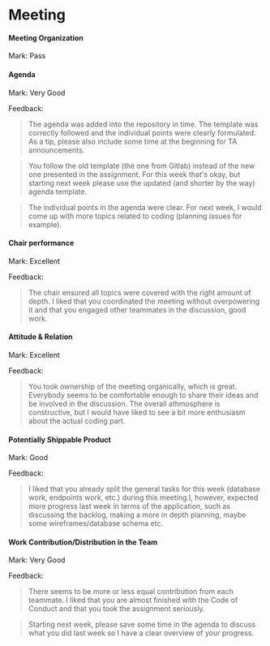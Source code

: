 # Meeting

#### Meeting Organization

Mark: Pass


#### Agenda 

Mark: Very Good

Feedback: 

> The agenda was added into the repository in time. The template was correctly followed and the individual points were clearly formulated. As a tip, please also include some time at the beginning for TA announcements.

> You follow the old template (the one from Gitlab) instead of the new one presented in the assignment. For this week that's okay, but starting next week please use the updated (and shorter by the way) agenda template.

> The individual points in the agenda were clear. For next week, I would come up with more topics related to coding (planning issues for example).


#### Chair performance

Mark: Excellent

Feedback:

> The chair ensured all topics were covered with the right amount of depth. I liked that you coordinated the meeting without overpowering it and that you engaged other teammates in the discussion, good work.


#### Attitude & Relation

Mark: Excellent

Feedback:

> You took ownership of the meeting organically, which is great. Everybody seems to be comfortable enough to share their ideas and be involved in the discussion. The overall athmosphere is constructive, but I would have liked to see a bit more enthusiasm about the actual coding part.


#### Potentially Shippable Product

Mark: Good

Feedback:

> I liked that you already split the general tasks for this week (database work, endpoints work, etc.) during this meeting.I, however, expected more progress last week in terms of the application, such as discussing the backlog, making a more in depth planning, maybe some wireframes/database schema etc. 

#### Work Contribution/Distribution in the Team

Mark: Very Good

Feedback: 

> There seems to be more or less equal contribution from each teammate. I liked that you are almost finished with the Code of Conduct and that you took the assignment seriously.

> Starting next week, please save some time in the agenda to discuss what you did last week so I have a clear overview of your progress.
